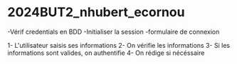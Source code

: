 # 2024BUT2_nhubert_ecornou



-Vérif credentials en BDD
-Initialiser la session
-formulaire de connexion


1- L'utilisateur saisis ses informations
2- On vérifie les informations
3- Si les informations sont valides, on authentifie
4- On rédige si nécéssaire